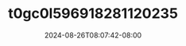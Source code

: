 --- 
title: "t0gc0l596918281120235"
description: "streaming bokeh t0gc0l596918281120235 terbaru durasi panjang baru"
date: 2024-08-26T08:07:42-08:00
file_code: "yzr2jz7clolt"
draft: false
cover: "7p22cv7qrfogturh.jpg"
tags: ["indo", "bokep-indo", "bokep-viral", "bokep-ig"]
length: 793
fld_id: "1482565"
foldername: "ABITA"
categories: ["ABITA"]
views: 0
---